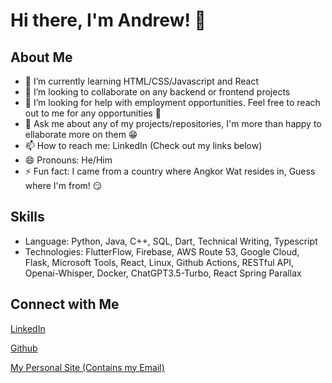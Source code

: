 # Hi there, I'm Andrew! 👋

## About Me
- 🌱 I’m currently learning HTML/CSS/Javascript and React
- 👯 I’m looking to collaborate on any backend or frontend projects
- 🤔 I’m looking for help with employment opportunities. Feel free to reach out to me for any opportunities 🤝
- 💬 Ask me about any of my projects/repositories, I'm more than happy to ellaborate more on them 😁
- 📫 How to reach me: LinkedIn (Check out my links below)
- 😄 Pronouns: He/Him
- ⚡ Fun fact: I came from a country where Angkor Wat resides in, Guess where I'm from! 😏

## Skills
- Language: Python, Java, C++, SQL, Dart, Technical Writing, Typescript
- Technologies: FlutterFlow, Firebase, AWS Route 53, Google Cloud, Flask, Microsoft Tools, React, Linux, Github Actions, RESTful API, Openai-Whisper, Docker, ChatGPT3.5-Turbo, React Spring Parallax

## Connect with Me
[LinkedIn][2]

[Github][3]

[My Personal Site (Contains my Email)][4]



<!-- Links to your social media accounts -->

[2]: https://www.linkedin.com/in/andrewkhchou/
[3]: https://github.com/andrewchou949
[4]: https://andrewkhchou.com


<!-- You can add or remove sections according to your needs -->
